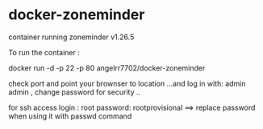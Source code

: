 docker-zoneminder
=================

container running zoneminder v1.26.5


To run the container :

docker run -d -p 22 -p 80 angelrr7702/docker-zoneminder

check port and point your brownser to location ...and log in with: admin admin  , change password for security ..

for ssh access login : root password: rootprovisional ==> replace password when using it with passwd command

